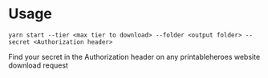 # Usage

`yarn start --tier <max tier to download> --folder <output folder> --secret <Authorization header>`

Find your secret in the Authorization header on any printableheroes website download request
